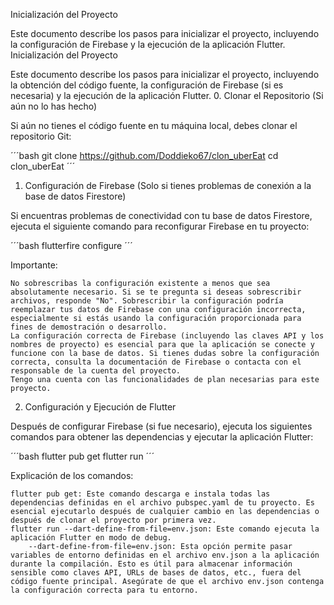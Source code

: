 Inicialización del Proyecto

Este documento describe los pasos para inicializar el proyecto, incluyendo la configuración de Firebase y la ejecución de la aplicación Flutter.
Inicialización del Proyecto

Este documento describe los pasos para inicializar el proyecto, incluyendo la obtención del código fuente, la configuración de Firebase (si es necesaria) y la ejecución de la aplicación Flutter.
0. Clonar el Repositorio (Si aún no lo has hecho)

Si aún no tienes el código fuente en tu máquina local, debes clonar el repositorio Git:

´´´bash
git clone https://github.com/Doddieko67/clon_uberEat
cd clon_uberEat
´´´

1. Configuración de Firebase (Solo si tienes problemas de conexión a la base de datos Firestore)

Si encuentras problemas de conectividad con tu base de datos Firestore, ejecuta el siguiente comando para reconfigurar Firebase en tu proyecto:

´´´bash
flutterfire configure
´´´

Importante:

    No sobrescribas la configuración existente a menos que sea absolutamente necesario. Si se te pregunta si deseas sobrescribir archivos, responde "No". Sobrescribir la configuración podría reemplazar tus datos de Firebase con una configuración incorrecta, especialmente si estás usando la configuración proporcionada para fines de demostración o desarrollo.
    La configuración correcta de Firebase (incluyendo las claves API y los nombres de proyecto) es esencial para que la aplicación se conecte y funcione con la base de datos. Si tienes dudas sobre la configuración correcta, consulta la documentación de Firebase o contacta con el responsable de la cuenta del proyecto.
    Tengo una cuenta con las funcionalidades de plan necesarias para este proyecto.

2. Configuración y Ejecución de Flutter

Después de configurar Firebase (si fue necesario), ejecuta los siguientes comandos para obtener las dependencias y ejecutar la aplicación Flutter:

´´´bash
flutter pub get
flutter run
´´´

Explicación de los comandos:

    flutter pub get: Este comando descarga e instala todas las dependencias definidas en el archivo pubspec.yaml de tu proyecto. Es esencial ejecutarlo después de cualquier cambio en las dependencias o después de clonar el proyecto por primera vez.
    flutter run --dart-define-from-file=env.json: Este comando ejecuta la aplicación Flutter en modo de debug.
        --dart-define-from-file=env.json: Esta opción permite pasar variables de entorno definidas en el archivo env.json a la aplicación durante la compilación. Esto es útil para almacenar información sensible como claves API, URLs de bases de datos, etc., fuera del código fuente principal. Asegúrate de que el archivo env.json contenga la configuración correcta para tu entorno.
